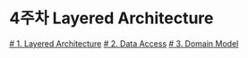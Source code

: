 # 4주차 Layered Architecture

 [# 1. Layered Architecture](/backend_4st/4st_1.md)
 [# 2. Data Access](/backend_4st/4st_2.md)
 [# 3. Domain Model](/backend_4st/4st_3.md)